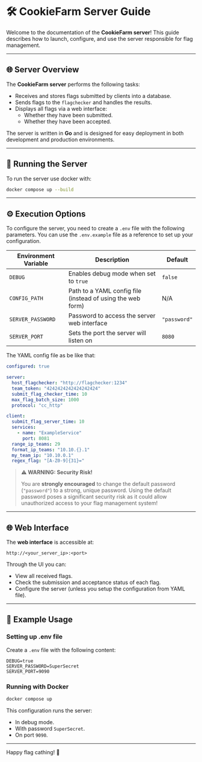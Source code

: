 # 🛠️ CookieFarm Server Guide

Welcome to the documentation of the **CookieFarm server**!
This guide describes how to launch, configure, and use the server responsible for flag management.

---

## 🌐 Server Overview

The **CookieFarm server** performs the following tasks:

- Receives and stores flags submitted by clients into a database.
- Sends flags to the `flagchecker` and handles the results.
- Displays all flags via a web interface:
  - Whether they have been submitted.
  - Whether they have been accepted.

The server is written in **Go** and is designed for easy deployment in both development and production environments.

---

## 🚀 Running the Server

To run the server use docker with:
```bash
docker compose up --build
```

---

## ⚙️ Execution Options

To configure the server, you need to create a `.env` file with the following parameters. You can use the `.env.example` file as a reference to set up your configuration.

| Environment Variable | Description                                                          | Default      |
|----------------------|----------------------------------------------------------------------|--------------|
| `DEBUG`              | Enables debug mode when set to `true`                                | `false`      |
| `CONFIG_PATH`        | Path to a YAML config file (instead of using the web form)           | N/A          |
| `SERVER_PASSWORD`    | Password to access the server web interface                          | `"password"` |
| `SERVER_PORT`        | Sets the port the server will listen on                              | `8080`       |

The YAML config file as be like that:
```YAML
configured: true

server:
  host_flagchecker: "http://flagchecker:1234"
  team_token: "4242424242424242424"
  submit_flag_checker_time: 10
  max_flag_batch_size: 1000
  protocol: "cc_http"

client:
  submit_flag_server_time: 10
  services:
    - name: "ExampleService"
      port: 8081
  range_ip_teams: 29
  format_ip_teams: "10.10.{}.1"
  my_team_ip: "10.10.0.1"
  regex_flag: "[A-Z0-9]{31}="
```


> **⚠️ WARNING: Security Risk!**
>
> You are **strongly encouraged** to change the default password (`"password"`) to a strong, unique password. Using the default password poses a significant security risk as it could allow unauthorized access to your flag management system!

---

## 🌐 Web Interface

The **web interface** is accessible at:

```
http://<your_server_ip>:<port>
```

Through the UI you can:

- View all received flags.
- Check the submission and acceptance status of each flag.
- Configure the server (unless you setup the configuration from YAML file).

---

## 📂 Example Usage

### Setting up .env file

Create a `.env` file with the following content:

```
DEBUG=true
SERVER_PASSWORD=SuperSecret
SERVER_PORT=9090
```

### Running with Docker

```bash
docker compose up
```

This configuration runs the server:

- In debug mode.
- With password `SuperSecret`.
- On port `9090`.

---

Happy flag cathing! 🎯
